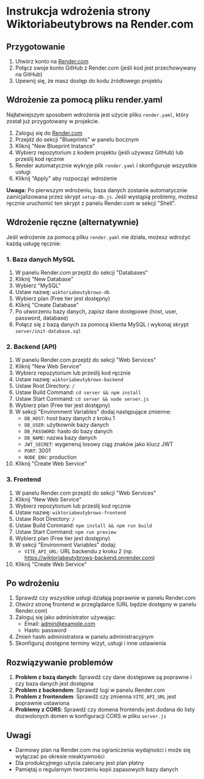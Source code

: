 # Instrukcja wdrożenia strony Wiktoriabeutybrows na Render.com

## Przygotowanie

1. Utwórz konto na [Render.com](https://render.com)
2. Połącz swoje konto GitHub z Render.com (jeśli kod jest przechowywany na GitHub)
3. Upewnij się, że masz dostęp do kodu źródłowego projektu

## Wdrożenie za pomocą pliku render.yaml

Najłatwiejszym sposobem wdrożenia jest użycie pliku `render.yaml`, który został już przygotowany w projekcie.

1. Zaloguj się do [Render.com](https://render.com)
2. Przejdź do sekcji "Blueprints" w panelu bocznym
3. Kliknij "New Blueprint Instance"
4. Wybierz repozytorium z kodem projektu (jeśli używasz GitHub) lub prześlij kod ręcznie
5. Render automatycznie wykryje plik `render.yaml` i skonfiguruje wszystkie usługi
6. Kliknij "Apply" aby rozpocząć wdrożenie

**Uwaga:** Po pierwszym wdrożeniu, baza danych zostanie automatycznie zainicjalizowana przez skrypt `setup-db.js`. Jeśli wystąpią problemy, możesz ręcznie uruchomić ten skrypt z panelu Render.com w sekcji "Shell".

## Wdrożenie ręczne (alternatywnie)

Jeśli wdrożenie za pomocą pliku `render.yaml` nie działa, możesz wdrożyć każdą usługę ręcznie:

### 1. Baza danych MySQL

1. W panelu Render.com przejdź do sekcji "Databases"
2. Kliknij "New Database"
3. Wybierz "MySQL"
4. Ustaw nazwę: `wiktoriabeutybrows-db`
5. Wybierz plan (Free tier jest dostępny)
6. Kliknij "Create Database"
7. Po utworzeniu bazy danych, zapisz dane dostępowe (host, user, password, database)
8. Połącz się z bazą danych za pomocą klienta MySQL i wykonaj skrypt `server/init-database.sql`

### 2. Backend (API)

1. W panelu Render.com przejdź do sekcji "Web Services"
2. Kliknij "New Web Service"
3. Wybierz repozytorium lub prześlij kod ręcznie
4. Ustaw nazwę: `wiktoriabeutybrows-backend`
5. Ustaw Root Directory: `/`
6. Ustaw Build Command: `cd server && npm install`
7. Ustaw Start Command: `cd server && node server.js`
8. Wybierz plan (Free tier jest dostępny)
9. W sekcji "Environment Variables" dodaj następujące zmienne:
   - `DB_HOST`: host bazy danych z kroku 1
   - `DB_USER`: użytkownik bazy danych
   - `DB_PASSWORD`: hasło do bazy danych
   - `DB_NAME`: nazwa bazy danych
   - `JWT_SECRET`: wygeneruj losowy ciąg znaków jako klucz JWT
   - `PORT`: 3001
   - `NODE_ENV`: production
10. Kliknij "Create Web Service"

### 3. Frontend

1. W panelu Render.com przejdź do sekcji "Web Services"
2. Kliknij "New Web Service"
3. Wybierz repozytorium lub prześlij kod ręcznie
4. Ustaw nazwę: `wiktoriabeutybrows-frontend`
5. Ustaw Root Directory: `/`
6. Ustaw Build Command: `npm install && npm run build`
7. Ustaw Start Command: `npm run preview`
8. Wybierz plan (Free tier jest dostępny)
9. W sekcji "Environment Variables" dodaj:
   - `VITE_API_URL`: URL backendu z kroku 2 (np. https://wiktoriabeutybrows-backend.onrender.com)
10. Kliknij "Create Web Service"

## Po wdrożeniu

1. Sprawdź czy wszystkie usługi działają poprawnie w panelu Render.com
2. Otwórz stronę frontend w przeglądarce (URL będzie dostępny w panelu Render.com)
3. Zaloguj się jako administrator używając:
   - Email: admin@example.com
   - Hasło: password
4. Zmień hasło administratora w panelu administracyjnym
5. Skonfiguruj dostępne terminy wizyt, usługi i inne ustawienia

## Rozwiązywanie problemów

1. **Problem z bazą danych**: Sprawdź czy dane dostępowe są poprawne i czy baza danych jest dostępna
2. **Problem z backendem**: Sprawdź logi w panelu Render.com
3. **Problem z frontendem**: Sprawdź czy zmienna `VITE_API_URL` jest poprawnie ustawiona
4. **Problemy z CORS**: Sprawdź czy domena frontendu jest dodana do listy dozwolonych domen w konfiguracji CORS w pliku `server.js`

## Uwagi

- Darmowy plan na Render.com ma ograniczenia wydajności i może się wyłączać po okresie nieaktywności
- Dla produkcyjnego użycia zalecany jest plan płatny
- Pamiętaj o regularnym tworzeniu kopii zapasowych bazy danych
